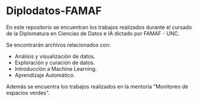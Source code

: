 # Diplodatos-FAMAF
En este repositorio se encuentran los trabajos realizados durante el cursado de la Diplomatura en Ciencias de Datos e IA dictado por FAMAF - UNC.

Se encontrarán archivos relacionados con:
- Análisis y visualización de datos.
- Exploración y curación de datos.
- Introducción a Machine Learning.
- Aprendizaje Automático.

Además se encuentra los trabajos realizados en la mentoría "Monitoreo de espacios verdes".
